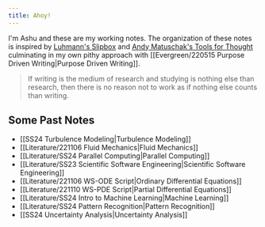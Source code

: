 ```yaml
---
title: Ahoy!
---
```

I'm Ashu and these are my working notes. The organization of these notes is inspired by [Luhmann's Slipbox](http://luhmann.surge.sh/communicating-with-slip-boxes) and [Andy Matuschak's Tools for Thought](https://andymatuschak.org/) culminating in my own pithy approach with [[Evergreen/220515 Purpose Driven Writing|Purpose Driven Writing]]. 

> If writing is the medium of research and studying is nothing else than research, then there is no reason not to work as if nothing else counts than writing. 

## Some Past Notes 
- [[SS24 Turbulence Modeling|Turbulence Modeling]]
- [[Literature/221106 Fluid Mechanics|Fluid Mechanics]]
- [[Literature/SS24 Parallel Computing|Parallel Computing]]
- [[Literature/SS23 Scientific Software Engineering|Scientific Software Engineering]]
- [[Literature/221106 WS-ODE Script|Ordinary Differential Equations]]
- [[Literature/221110 WS-PDE Script|Partial Differential Equations]]
- [[Literature/SS24 Intro to Machine Learning|Machine Learning]]
- [[Literature/SS24 Pattern Recognition|Pattern Recognition]]
- [[SS24 Uncertainty Analysis|Uncertainty Analysis]]